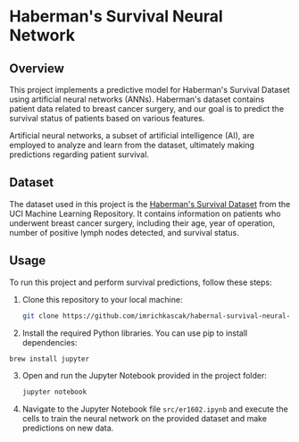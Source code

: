 # Haberman's Survival Neural Network

## Overview

This project implements a predictive model for Haberman's Survival Dataset using artificial neural networks (ANNs). Haberman's dataset contains patient data related to breast cancer surgery, and our goal is to predict the survival status of patients based on various features.

Artificial neural networks, a subset of artificial intelligence (AI), are employed to analyze and learn from the dataset, ultimately making predictions regarding patient survival.

## Dataset

The dataset used in this project is the [Haberman's Survival Dataset](https://archive.ics.uci.edu/ml/datasets/Haberman%27s+Survival) from the UCI Machine Learning Repository. It contains information on patients who underwent breast cancer surgery, including their age, year of operation, number of positive lymph nodes detected, and survival status.

## Usage

To run this project and perform survival predictions, follow these steps:

1. Clone this repository to your local machine:

   ```bash
   git clone https://github.com/imrichkascak/habernal-survival-neural-network.git
   ```

2. Install the required Python libraries. You can use pip to install dependencies:

  ```bash
  brew install jupyter
  ```

3. Open and run the Jupyter Notebook provided in the project folder:

   ```bash
   jupyter notebook
   ```
   
4. Navigate to the Jupyter Notebook file `src/er1602.ipynb` and execute the cells to train the neural network on the provided dataset and make predictions on new data.
